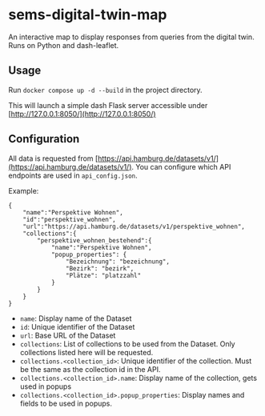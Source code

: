 # sems-digital-twin-map
An interactive map to display responses from queries from the digital twin. Runs on Python and dash-leaflet.

## Usage
Run `docker compose up -d --build` in the project directory.

This will launch a simple dash Flask server accessible under [http://127.0.0.1:8050/](http://127.0.0.1:8050/)

## Configuration
All data is requested from [https://api.hamburg.de/datasets/v1/](https://api.hamburg.de/datasets/v1/).
You can configure which API endpoints are used in `api_config.json`.

Example:
```
{
    "name":"Perspektive Wohnen",
    "id":"perspektive_wohnen",
    "url":"https://api.hamburg.de/datasets/v1/perspektive_wohnen",
    "collections":{
        "perspektive_wohnen_bestehend":{
            "name":"Perspektive Wohnen",
            "popup_properties": {
                "Bezeichnung": "bezeichnung", 
                "Bezirk": "bezirk", 
                "Plätze": "platzzahl"
            }
        }
    }
}
```
- `name`: Display name of the Dataset
- `id`: Unique identifier of the Dataset
- `url`: Base URL of the Dataset
- `collections`: List of collections to be used from the Dataset. Only collections listed here will be requested.
- `collections.<collection_id>`: Unique identifier of the collection. Must be the same as the collection id in the API.
- `collections.<collection_id>.name`: Display name of the collection, gets used in popups
- `collections.<collection_id>.popup_properties`: Display names and fields to be used in popups.